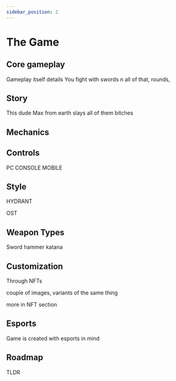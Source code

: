 ```yaml
---
sidebar_position: 2
---
```


# The Game

## Core gameplay

<!-- Copy paste HB GDD

**Game** \
gameplay; story; mechanics; controls (+mobile); art style (hydrant) (+ ost optionally); stages; weapons types; customization (images with different customizations on character model, incl variants); esports ready; list/link roadmap topics -->

Gameplay itself details
You fight with swords n all of that, rounds,

## Story

This dude Max from earth slays all of them bitches

## Mechanics

## Controls

PC CONSOLE MOBILE

## Style

HYDRANT

OST

## Weapon Types

Sword hammer katana

## Customization

Through NFTs

couple of images, variants of the same thing

more in NFT section

## Esports

Game is created with esports in mind

## Roadmap

TLDR
